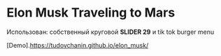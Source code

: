 # Elon Musk Traveling to Mars

Использован: собственный круговой **SLIDER 29** и tik tok burger menu  

[Demo].https://tudovchanin.github.io/elon_musk/

